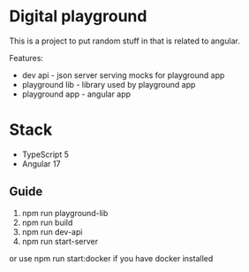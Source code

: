 
# Digital playground

This is a project to put random stuff in that is related to angular.

Features:

 - dev api - json server serving mocks for playground app
 - playground lib - library used by playground app
 - playground app - angular app
   
# Stack

 - TypeScript 5
 - Angular 17

## Guide

1. npm run playground-lib
2. npm run build
3. npm run dev-api
4. npm run start-server

or use npm run start:docker if you have docker installed
